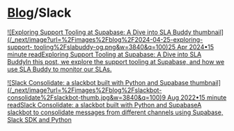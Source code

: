 # [Blog](/blog)/Slack

[![Exploring Support Tooling at Supabase: A Dive into SLA Buddy
thumbnail](/_next/image?url=%2Fimages%2Fblog%2F2024-04-25-exploring-support-
tooling%2Fslabuddy-og.png&w=3840&q=100)25 Apr 2024•15 minute readExploring
Support Tooling at Supabase: A Dive into SLA BuddyIn this post, we explore the
support tooling at Supabase, and how we use SLA Buddy to monitor our
SLAs.](/blog/exploring-support-tooling)

[![Slack Consolidate: a slackbot built with Python and Supabase
thumbnail](/_next/image?url=%2Fimages%2Fblog%2Fslackbot-
consolidate%2Fslackbot-thumb.jpg&w=3840&q=100)9 Aug 2022•15 minute readSlack
Consolidate: a slackbot built with Python and SupabaseA slackbot to
consolidate messages from different channels using Supabase, Slack SDK and
Python](/blog/slack-consolidate-slackbot-to-consolidate-messages)

